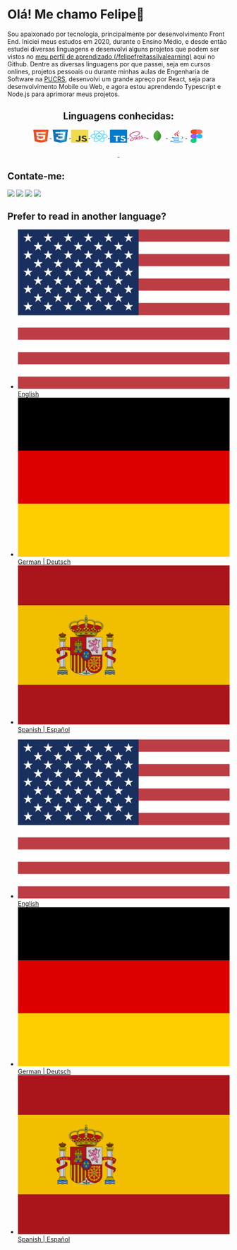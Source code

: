 <div>
    <h1>Olá! Me chamo Felipe👋</h1>
    <p>Sou apaixonado por tecnologia, principalmente por desenvolvimento Front End. Iniciei meus estudos em 2020, durante o Ensino Médio, e desde então estudei diversas linguagens e desenvolvi alguns projetos que podem ser vistos no <a href="https://github.com/felipefreitassilvalearning" target="_blank">meu perfil de aprendizado (/felipefreitassilvalearning)</a> aqui no Github. Dentre as diversas linguagens por que passei, seja em cursos onlines, projetos pessoais ou durante minhas aulas de Engenharia de Software na <a href="https://www.pucrs.br/politecnica/curso/engenharia-de-software/" target="_blank">PUCRS</a>, desenvolvi um grande apreço por React, seja para desenvolvimento Mobile ou Web, e agora estou aprendendo Typescript e Node.js para aprimorar meus projetos.</div>

<div align="center">
    <h2>Linguagens conhecidas: </h2>
    <div style="display: inline_block">
        <a href="https://pt.wikipedia.org/wiki/HTML">
            <img align="center" alt="Logo-HTML" height="30" width="40" src="https://raw.githubusercontent.com/devicons/devicon/master/icons/html5/html5-original.svg">
        </a>
        <a href="https://pt.wikipedia.org/wiki/Cascading_Style_Sheets">
            <img align="center" alt="Logo-CSS" height="30" width="40" src="https://raw.githubusercontent.com/devicons/devicon/master/icons/css3/css3-original.svg">
        </a>
        <a href="https://www.javascript.com/">
            <img align="center" alt="Logo-Js" height="30" width="40" src="https://raw.githubusercontent.com/devicons/devicon/master/icons/javascript/javascript-original.svg">
        </a>
        <a href="https://reactjs.org/">
            <img align="center" alt="Logo-React" height="30" width="40" src="https://raw.githubusercontent.com/devicons/devicon/master/icons/react/react-original.svg">
        </a>
        <a href="https://www.typescriptlang.org/">
            <img align="center" alt="Logo-Ts" height="30" width="40" src="https://raw.githubusercontent.com/devicons/devicon/master/icons/typescript/typescript-original.svg">
        </a>
        <a href="https://sass-lang.com/">
            <img align="center" alt="Logo-Sass" height="30" width="40" src="https://raw.githubusercontent.com/devicons/devicon/master/icons/sass/sass-original.svg">
        </a>
        <a href="https://www.mongodb.com/">
            <img align="center" alt="Logo-MongoDB" height="30" width="40" src="https://raw.githubusercontent.com/devicons/devicon/master/icons/mongodb/mongodb-original.svg">
        </a>
        <a href="https://www.java.com/">
            <img align="center" alt="Logo-Java" height="30" width="40" src="https://raw.githubusercontent.com/devicons/devicon/master/icons/java/java-original.svg">
        </a>
        <a href="https://www.figma.com/best-practices/guide-to-developer-handoff/components-styles-and-documentation/">
            <img align="center" alt="Logo-Figma" height="30" width="40" src="https://raw.githubusercontent.com/devicons/devicon/master/icons/figma/figma-original.svg">
        </a>
    </div><br>
    <a href="https://github.com/felipefreitassilva?tab=repositories" target="_blank">
    <img height="180em" src="https://felipefreitassilva-github-readme-stats.vercel.app/api/top-langs/?username=felipefreitassilva&layout=compact&langs_count=7&theme=dracula" alt="" />
    <img height="180em" src="https://felipefreitassilva-github-readme-stats.vercel.app/api?username=felipefreitassilva&show_icons=true&theme=dracula&include_all_commits=true&count_private=true" alt="" /></a>
</div>

<div>
    <h2>Contate-me: </h2>
    <a href="https://felipefreitassilva.com.br/"><img src="https://img.shields.io/badge/Visite meu site!-1d34a3?style=for-the-badge&logo=internet&logoColor=white" /></a>
    <a href="mailto:eu.felipefreitassilva@gmail.com"><img src="https://img.shields.io/badge/Gmail-D14836?style=for-the-badge&logo=gmail&logoColor=white" /></a>
    <a href="https://www.linkedin.com/in/felipefreitassilva/"><img src="https://img.shields.io/badge/LinkedIn-0077B5?style=for-the-badge&logo=linkedin&logoColor=white" /></a>
    <a href="https://www.github.com/felipefreitassilvalearning/"><img src="https://img.shields.io/badge/GitHub-4F5459?style=for-the-badge&logo=github&logoColor=white" /></a>
</div>

<h2>Prefer to read in another language?</h2>

<ul>
    <li><a href="https://github.com/felipefreitassilva/felipefreitassilva/blob/main/lang/README.en.md"><img src="https://github.com/felipefreitassilva/felipefreitassilva/blob/main/lang/flags/us.svg" alt="en" />English</a></li>
    <li><a href="https://github.com/felipefreitassilva/felipefreitassilva/blob/main/lang/README.de.md"><img src="https://github.com/felipefreitassilva/felipefreitassilva/blob/main/lang/flags/de.svg" alt="de" />German | Deutsch</a></li>
    <li><a href="https://github.com/felipefreitassilva/felipefreitassilva/blob/main/lang/README.es.md"><img src="https://github.com/felipefreitassilva/felipefreitassilva/blob/main/lang/flags/es.svg" alt="es" />Spanish | Español</a></li>
</ul>

-   [![en](https://github.com/felipefreitassilva/felipefreitassilva/blob/main/lang/flags/us.svg)English](https://github.com/felipefreitassilva/felipefreitassilva/blob/main/lang/README.en.md)
-   [![de](https://github.com/felipefreitassilva/felipefreitassilva/blob/main/lang/flags/de.svg)German | Deutsch](https://github.com/felipefreitassilva/felipefreitassilva/blob/main/lang/README.de.md)
-   [![es](https://github.com/felipefreitassilva/felipefreitassilva/blob/main/lang/flags/es.svg)Spanish | Español](https://github.com/felipefreitassilva/felipefreitassilva/blob/main/lang/README.es.md)
